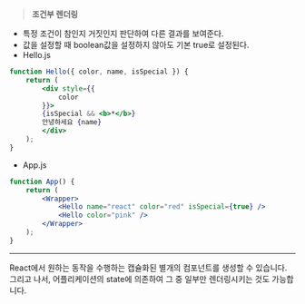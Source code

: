 > **조건부 렌더링**

- 특정 조건이 참인지 거짓인지 판단하여 다른 결과를 보여준다.
- 값을 설정할 때 boolean값을 설정하지 않아도 기본 true로 설정된다.
- Hello.js

```jsx
function Hello({ color, name, isSpecial }) {
	return (
		<div style={{
			color
		}}>
		{isSpecial && <b>*</b>}
		안녕하세요 {name}
		</div>
	);
}
```

- App.js

```jsx
function App() {
	return (
		<Wrapper>
			<Hello name="react" color="red" isSpecial={true} />
			<Hello color="pink" />
		</Wrapper>
	);
}
```

---

React에서 원하는 동작을 수행하는 캡슐화된 별개의 컴포넌트를 생성할 수 있습니다. 그리고 나서, 어플리케이션의 state에 의존하여 그 중 일부만 렌더링시키는 것도 가능합니다.